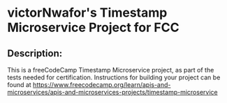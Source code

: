 # victorNwafor's Timestamp Microservice Project for FCC

## Description:
This is a freeCodeCamp Timestamp Microservice project, as part of the tests needed for certification.  Instructions for building your project can be found at https://www.freecodecamp.org/learn/apis-and-microservices/apis-and-microservices-projects/timestamp-microservice
